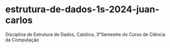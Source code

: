 # estrutura-de-dados-1s-2024-juan-carlos
Disciplina de Estrutura de Dados, Católica, 3°Semestre do Curso de Ciência da Computação
